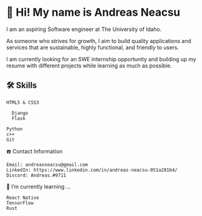 # 👋 Hi! My name is Andreas Neacsu #

I am an aspiring Software engineer at The University of Idaho.

As someone who strives for growth, I aim to build quality applications and services that are sustainable, highly functional, and friendly to users.

I am currently looking for an SWE internship opportunity and building up my resume with different projects while learning as much as possible.


## 🛠 Skills  

    HTML5 & CSS3
  ```
    Django
    Flask
  ```
    Python
    c++
    Git

☎️ Contact Information

    Email: andreasneacsu@gmail.com
    LinkedIn: https://www.linkedin.com/in/andreas-neacsu-051a281b4/
    Discord: Andreas.#9711

📕 I’m currently learning ...
   ```
   React Native
   TensorFlow
   Rust
   ```
